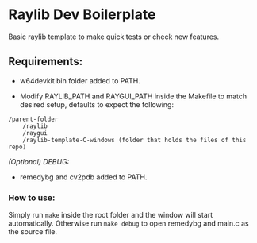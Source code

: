 # Raylib Dev Boilerplate

Basic raylib template to make quick tests or check new features.

## Requirements:

* w64devkit bin folder added to PATH.

* Modify RAYLIB_PATH and RAYGUI_PATH inside the Makefile to match desired setup, defaults to expect the following:

```
/parent-folder
    /raylib
    /raygui
    /raylib-template-C-windows (folder that holds the files of this repo)
```

_(Optional) DEBUG:_

* remedybg and cv2pdb added to PATH.

### How to use:

Simply run `make` inside the root folder and the window will start automatically. Otherwise run `make debug` to open remedybg and main.c as the source file.
